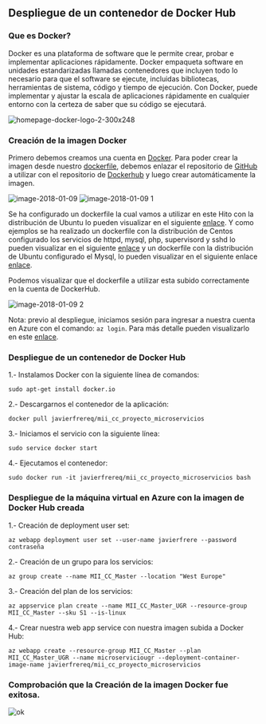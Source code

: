 ## Despliegue de un contenedor de Docker Hub  
### Que es Docker? 
Docker es una plataforma de software que le permite crear, probar e implementar aplicaciones rápidamente. Docker empaqueta software en unidades estandarizadas llamadas contenedores que incluyen todo lo necesario para que el software se ejecute, incluidas bibliotecas, herramientas de sistema, código y tiempo de ejecución. Con Docker, puede implementar y ajustar la escala de aplicaciones rápidamente en cualquier entorno con la certeza de saber que su código se ejecutará.

![homepage-docker-logo-2-300x248](https://user-images.githubusercontent.com/32844919/34720160-0364ff44-f53e-11e7-8bf8-149e51d829f9.png) 
### Creación de la imagen Docker
Primero debemos creamos una cuenta en [Docker](https://hub.docker.com).
Para poder crear la imagen desde nuestro [dockerfile](https://github.com/javierfrereq/MII_CC_Proyecto_MicroServicios/blob/master/Dockerfile), debemos enlazar el repositorio de [GitHub](https://github.com/javierfrereq/MII_CC_Proyecto_MicroServicios) a utilizar con el repositorio de [Dockerhub](https://hub.docker.com/r/javierfrereq/mii_cc_proyecto_microservicios) y luego crear automáticamente la imagen. 

![image-2018-01-09](https://user-images.githubusercontent.com/32844919/34741363-b677f700-f582-11e7-90ab-f1d3e083a8ce.png)
![image-2018-01-09 1](https://user-images.githubusercontent.com/32844919/34741782-1a8d8f88-f584-11e7-90c4-67813812ab96.png)

Se ha configurado un dockerfile la cual vamos a utilizar en este Hito con la distribución de Ubuntu lo pueden visualizar en el siguiente [enlace](https://github.com/javierfrereq/MII_CC_Proyecto_MicroServicios/blob/master/Dockerfile).
Y como ejemplos se ha realizado un dockerfile con la distribución de Centos configurado los servicios de httpd, mysql, php, supervisord y sshd lo pueden visualizar en el siguiente [enlace](https://github.com/javierfrereq/prueba-docker/blob/master/DockerfileCentos) y un dockerfile con la distribución de Ubuntu configurado el Mysql, lo pueden visualizar en el siguiente enlace [enlace]( https://github.com/javierfrereq/prueba-docker/blob/master/DockerfileSQL).

Podemos visualizar que el dockerfile a utilizar esta subido correctamente en la cuenta de DockerHub.

![image-2018-01-09 2](https://user-images.githubusercontent.com/32844919/34743413-eaddaca4-f589-11e7-8a86-c7b2ca27e91f.png)

Nota: previo al despliegue, iniciamos sesión para ingresar a nuestra cuenta en Azure con el comando:
```az login```. Para más detalle pueden visualizarlo en este [enlace](https://github.com/javierfrereq/MII_CC_Proyecto_MicroServicios/tree/master/automatizacion).

### Despliegue de un contenedor de Docker Hub
1.- Instalamos Docker con la siguiente línea de comandos:

`sudo apt-get install docker.io`

2.- Descargarnos el contenedor de la aplicación:

`docker pull javierfrereq/mii_cc_proyecto_microservicios`

3.- Iniciamos el servicio con la siguiente línea:

`sudo service docker start`

4.- Ejecutamos el contenedor:

`sudo docker run -it javierfrereq/mii_cc_proyecto_microservicios bash`

### Despliegue de la máquina virtual en Azure con la imagen de Docker Hub creada
1.- Creación de deployment user set:

`az webapp deployment user set --user-name javierfrere --password contraseña`

2.- Creación de un grupo para los servicios:

`az group create --name MII_CC_Master --location "West Europe"`

3.- Creación del plan de los servicios:

`az appservice plan create --name MII_CC_Master_UGR --resource-group MII_CC_Master --sku S1 --is-linux`

4.- Crear nuestra web app service con nuestra imagen subida a Docker Hub:

`az webapp create --resource-group MII_CC_Master --plan MII_CC_Master_UGR --name microserviciougr --deployment-container-image-name javierfrereq/mii_cc_proyecto_microservicios`

### Comprobación que la Creación de la imagen Docker fue exitosa.
![ok](https://user-images.githubusercontent.com/32844919/34740581-2dfadeda-f580-11e7-8452-b13152054cb3.PNG)


